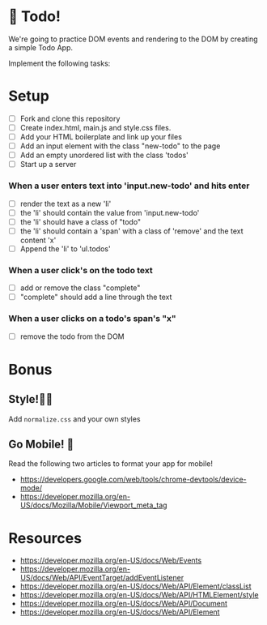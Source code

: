 # 📝 Todo! 

We're going to practice DOM events and rendering to the DOM
by creating a simple Todo App.

Implement the following tasks: 

# Setup
- [ ] Fork and clone this repository
- [ ] Create index.html, main.js and style.css files.
- [ ] Add your HTML boilerplate and link up your files
- [ ] Add an input element with the class "new-todo" to the page
- [ ] Add an empty unordered list with the class 'todos'
- [ ] Start up a server

### When a user enters text into 'input.new-todo' and hits enter
- [ ] render the text as a new 'li'
- [ ] the 'li' should contain the value from 'input.new-todo'
- [ ] the 'li' should have a class of "todo"
- [ ] the 'li' should contain a 'span' with a class of 'remove' and the text content 'x'
- [ ] Append the 'li' to 'ul.todos'

### When a user click's on the todo text
- [ ] add or remove the class "complete"
- [ ] "complete" should add a line through the text

### When a user clicks on a todo's span's "x"
- [ ] remove the todo from the DOM

# Bonus 

## Style!💄🐷
Add `normalize.css` and your own styles

## Go Mobile! 📱
Read the following two articles to format your app for mobile!
- https://developers.google.com/web/tools/chrome-devtools/device-mode/
- https://developer.mozilla.org/en-US/docs/Mozilla/Mobile/Viewport_meta_tag

# Resources
- https://developer.mozilla.org/en-US/docs/Web/Events
- https://developer.mozilla.org/en-US/docs/Web/API/EventTarget/addEventListener
- https://developer.mozilla.org/en-US/docs/Web/API/Element/classList
- https://developer.mozilla.org/en-US/docs/Web/API/HTMLElement/style
- https://developer.mozilla.org/en-US/docs/Web/API/Document
- https://developer.mozilla.org/en-US/docs/Web/API/Element
